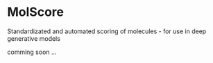 # MolScore
Standardizated and automated scoring of molecules - for use in deep generative models

comming soon ...
